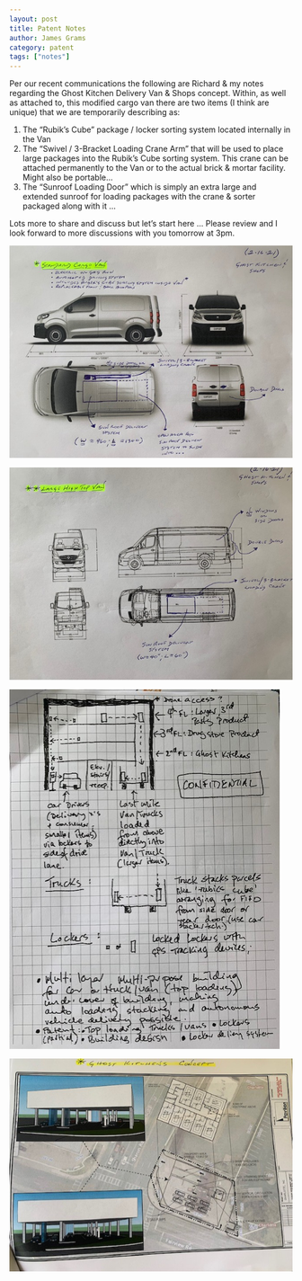 ```yaml
---
layout: post
title: Patent Notes
author: James Grams
category: patent
tags: ["notes"]
---
```

Per our recent communications the following are Richard & my notes regarding the Ghost Kitchen Delivery Van & Shops concept. Within, as well as attached to, this modified cargo van there are two items (I think are unique) that we are temporarily describing as:

1. The “Rubik’s Cube” package / locker sorting system located internally in the Van  
2. The “Swivel / 3-Bracket Loading Crane Arm” that will be used to place large packages into the Rubik’s Cube sorting system. This crane can be attached permanently to the Van or to the actual brick & mortar facility. Might also be portable...
3. The “Sunroof Loading Door” which is simply an extra large and extended sunroof for loading packages with the crane & sorter packaged along with it ...

Lots more to share and discuss but let’s start here ... Please review and I look forward to more discussions with you tomorrow at 3pm.

![Van 1](/assets/images/van-1.jpg)

![Van 2](/assets/images/van-2.jpg)

![Van 3](/assets/images/van-3.jpg)

![Kitchen](/assets/images/van-4.jpg)